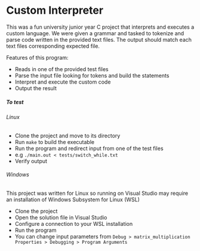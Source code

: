 ﻿# Custom Interpreter

This was a fun university junior year C project that interprets and executes a custom language.
We were given a grammar and tasked to tokenize and parse code written in the provided text files.
The output should match each text files corresponding expected file.

Features of this program:
* Reads in one of the provided test files
* Parse the input file looking for tokens and build the statements
* Interpret and execute the custom code
* Output the result

##### To test
###### Linux
* Clone the project and move to its directory
* Run `make` to build the executable
* Run the program and redirect input from one of the test files
* e.g `./main.out < tests/switch_while.txt`
* Verify output

###### Windows
This project was written for Linux so running on Visual Studio may require an installation of Windows Subsystem for Linux (WSL)
* Clone the project
* Open the solution file in Visual Studio
* Configure a connection to your WSL installation
* Run the program
* You can change input parameters from `Debug > matrix_multiplication Properties > Debugging > Program Arguments`